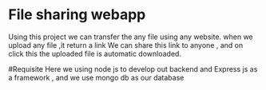 # File sharing webapp
Using this project we can transfer the any file using any website. when we upload any file ,it return a link 
We can share this link to anyone , and on click this the uploaded file is automatic downloaded.

#Requisite
Here we using node js to develop out backend and Express js as a framework , and we use mongo db as our database 
